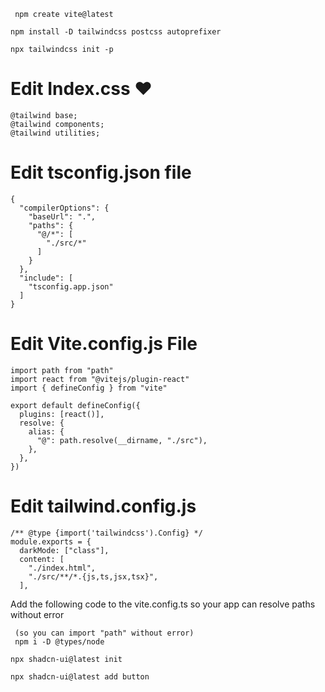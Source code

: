 ```
 npm create vite@latest
 ```
```
npm install -D tailwindcss postcss autoprefixer
```
```
npx tailwindcss init -p
```
# Edit Index.css ♥
```
@tailwind base;
@tailwind components;
@tailwind utilities;
```
# Edit tsconfig.json file
```
{
  "compilerOptions": {
    "baseUrl": ".",
    "paths": {
      "@/*": [
        "./src/*"
      ]
    }
  },
  "include": [
    "tsconfig.app.json"
  ]
}
```
# Edit Vite.config.js File
```
import path from "path"
import react from "@vitejs/plugin-react"
import { defineConfig } from "vite"

export default defineConfig({
  plugins: [react()],
  resolve: {
    alias: {
      "@": path.resolve(__dirname, "./src"),
    },
  },
})

```
# Edit tailwind.config.js
```
/** @type {import('tailwindcss').Config} */
module.exports = {
  darkMode: ["class"],
  content: [
    "./index.html",
    "./src/**/*.{js,ts,jsx,tsx}",
  ],

```
Add the following code to the vite.config.ts so your app can resolve paths without error
```
 (so you can import "path" without error)
 npm i -D @types/node
```
```
npx shadcn-ui@latest init
```
```
npx shadcn-ui@latest add button

```
